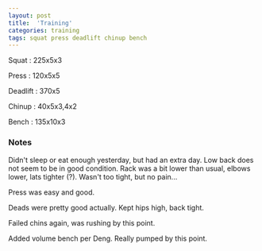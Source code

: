 ```yaml
---
layout: post
title:  'Training'
categories: training
tags: squat press deadlift chinup bench
---
```


Squat       :   225x5x3

Press       :   120x5x5

Deadlift    :   370x5

Chinup      :   40x5x3,4x2

Bench       :   135x10x3

### Notes

Didn't sleep or eat enough yesterday, but had an extra day. Low back does not seem to be
in good condition. Rack was a bit lower than usual, elbows lower, lats tighter (?).
Wasn't too tight, but no pain...

Press was easy and good.

Deads were pretty good actually. Kept hips high, back tight.

Failed chins again, was rushing by this point.

Added volume bench per Deng. Really pumped by this point.
